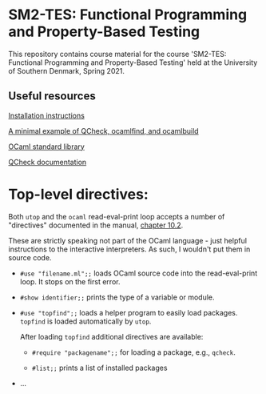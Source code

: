 SM2-TES: Functional Programming and Property-Based Testing
==========================================================

This repository contains course material for the course 'SM2-TES:
Functional Programming and Property-Based Testing' held at the
University of Southern Denmark, Spring 2021.


Useful resources
----------------

[Installation instructions](INSTALL.md)

[A minimal example of QCheck, ocamlfind, and ocamlbuild](https://github.com/jmid/qcheck-example)

[OCaml standard library](http://caml.inria.fr/pub/docs/manual-ocaml/libref/)

[QCheck documentation](http://c-cube.github.io/qcheck/0.16/qcheck/)


Top-level directives:
=====================

Both `utop` and the `ocaml` read-eval-print loop accepts a number of "directives"
documented in the manual, [chapter 10.2](https://caml.inria.fr/pub/docs/manual-ocaml/toplevel.html#sec298).

These are strictly speaking not part of the OCaml language - just helpful instructions
to the interactive interpreters. As such, I wouldn't put them in source code.

 - `#use "filename.ml";;`  loads OCaml source code into the read-eval-print loop. It stops on the first error.

 - `#show identifier;;`   prints the type of a variable or module.

 - `#use "topfind";;`    loads a helper program to easily load packages. `topfind` is loaded automatically by `utop`.

    After loading `topfind` additional directives are available:

    * `#require "packagename";;`   for loading a package, e.g., `qcheck`.

    * `#list;;`           prints a list of installed packages

 - ...
